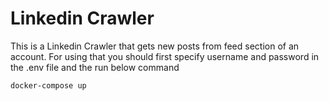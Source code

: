 
# Linkedin Crawler
This is a Linkedin Crawler that gets new posts from feed section of an account. For using that you should first specify username and password in the .env file and the run below command
```
docker-compose up

